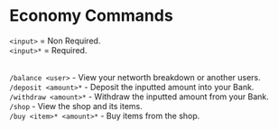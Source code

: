 # Economy Commands
`<input>` = Non Required. <br>
`<input>*` = Required. <br>
<br>

`/balance <user>` - View your networth breakdown or another users. <br>
`/deposit <amount>*` - Deposit the inputted amount into your Bank. <br>
`/withdraw <amount>*` - Withdraw the inputted amount from your Bank. <br>
`/shop` - View the shop and its items. <br>
`/buy <item>* <amount>*` - Buy items from the shop. <br>
